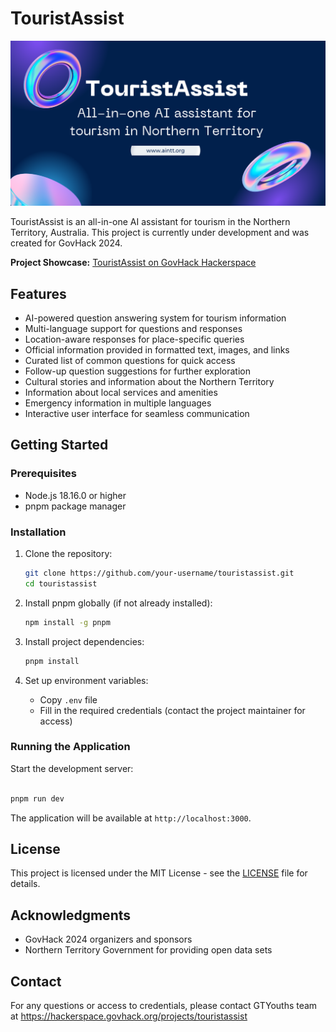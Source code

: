 # TouristAssist

![TouristAssist](./public/background.png)

TouristAssist is an all-in-one AI assistant for tourism in the Northern Territory, Australia. This project is currently under development and was created for GovHack 2024.

**Project Showcase:** [TouristAssist on GovHack Hackerspace](https://hackerspace.govhack.org/projects/touristassist)

## Features

- AI-powered question answering system for tourism information
- Multi-language support for questions and responses
- Location-aware responses for place-specific queries
- Official information provided in formatted text, images, and links
- Curated list of common questions for quick access
- Follow-up question suggestions for further exploration
- Cultural stories and information about the Northern Territory
- Information about local services and amenities
- Emergency information in multiple languages
- Interactive user interface for seamless communication

## Getting Started

### Prerequisites

- Node.js 18.16.0 or higher
- pnpm package manager

### Installation

1. Clone the repository:
   ```bash
   git clone https://github.com/your-username/touristassist.git
   cd touristassist
   ```

2. Install pnpm globally (if not already installed):
   ```bash
   npm install -g pnpm
   ```

3. Install project dependencies:
   ```bash
   pnpm install
   ```

4. Set up environment variables:
   - Copy `.env` file
   - Fill in the required credentials (contact the project maintainer for access)

### Running the Application

Start the development server:

```bash

pnpm run dev
```

The application will be available at `http://localhost:3000`.

## License

This project is licensed under the MIT License - see the [LICENSE](LICENSE) file for details.

## Acknowledgments

- GovHack 2024 organizers and sponsors
- Northern Territory Government for providing open data sets

## Contact

For any questions or access to credentials, please contact GTYouths team at https://hackerspace.govhack.org/projects/touristassist